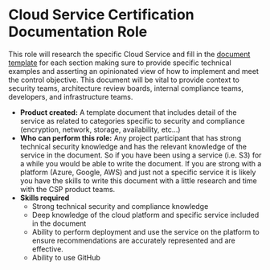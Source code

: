 # Cloud Service Certification Documentation Role

This role will research the specific Cloud Service and fill in the [document template](https://github.com/finos/cloud-service-certification/tree/master/templates) for each section making sure to provide specific technical examples and asserting an opinionated view of how to implement and meet the control objective.  This document will be vital to provide context to security teams, architecture review boards, internal compliance teams, developers, and infrastructure teams. 

* **Product created:** A template document that includes detail of the service as related to categories specific to security and compliance (encryption, network, storage, availability, etc…)
* **Who can perform this role:** Any project participant that has strong technical security knowledge and has the relevant knowledge of the service in the document.  So if you have been using a service (i.e. S3) for a while you would be able to write the document.   If you are strong with a platform (Azure, Google, AWS) and just not a specific service it is likely you have the skills to write this document with a little research and time with the CSP product teams.
* **Skills required**
  * Strong technical security and compliance knowledge
  * Deep knowledge of the cloud platform and specific service included in the document
  * Ability to perform deployment and use the service on the platform to ensure recommendations are accurately represented and are effective.
  * Ability to use GitHub